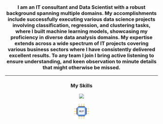<h3 align="center">I am an IT consultant and Data Scientist with a robust background spanning multiple domains. My accomplishments include successfully executing various data science projects involving classification, regression, and clustering tasks, where I built machine learning models, showcasing my proficiency in diverse data analysis domains. My expertise extends across a wide spectrum of IT projects covering various business sectors where I have consistently delivered excellent results. To any team I join I bring active listening to ensure understanding, and keen observation to minute details that might otherwise be missed. </h3>

<hr>

<h3 align="center"> My Skills </h3>

<p align="center">
  <a href="https://www.linkedin.com/in/aswathy-radha83/">
     <img src="https://skillicons.dev/icons?i=git,py,mysql,github" />
  </a>
</p>
<p align="center">
  <a href="https://www.linkedin.com/in/aswathy-radha83/">
     <img src="NLP.png" width="50" height="50"/>
  </a>
</p>

<!--
**AswathyRadha100/AswathyRadha100** is a ✨ _special_ ✨ repository because its `README.md` (this file) appears on your GitHub profile.

Here are some ideas to get you started:

- 🔭 I’m currently working on ...
- 🌱 I’m currently learning ...
- 👯 I’m looking to collaborate on ...
- 🤔 I’m looking for help with ...
- 💬 Ask me about ...
- 📫 How to reach me: ...
- 😄 Pronouns: ...
- ⚡ Fun fact: ...
-->
